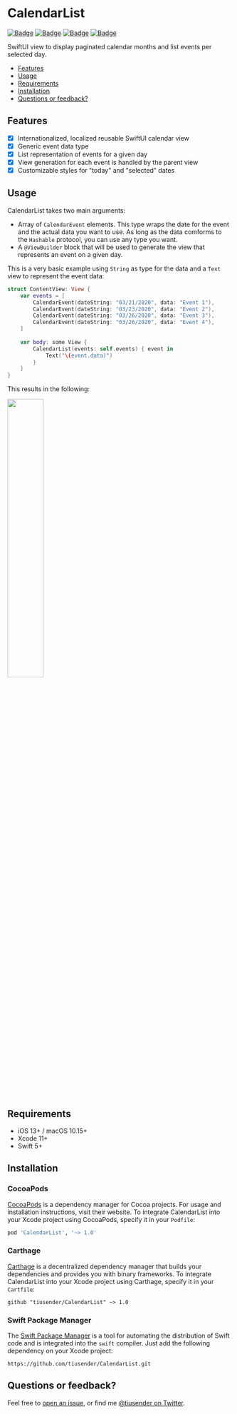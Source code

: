 # CalendarList

[![Badge](https://img.shields.io/badge/License-MIT-green.svg)](https://shields.io/)
[![Badge](https://img.shields.io/badge/Swift-5.0-blue.svg)](https://shields.io/)
[![Badge](https://img.shields.io/badge/Xcode-11-blue.svg)](https://shields.io/)
[![Badge](https://img.shields.io/badge/platforms-iOS%2013%20|%20macOS%2010.15%20-blue.svg)](https://shields.io/)

SwiftUI view to display paginated calendar months and list events per selected day.

- [Features](#features)
- [Usage](#usage)
- [Requirements](#requirements)
- [Installation](#installation)
- [Questions or feedback?](#questions-or-feedback)

## Features

- [x] Internationalized, localized reusable SwiftUI calendar view
- [x] Generic event data type
- [x] List representation of events for a given day
- [x] View generation for each event is handled by the parent view
- [x] Customizable styles for "today" and "selected" dates

## Usage

CalendarList takes two main arguments:

- Array of `CalendarEvent` elements. This type wraps the date for the event and the actual data you want to use. As long as the data comforms to the `Hashable` protocol, you can use any type you want.
- A `@ViewBuilder` block that will be used to generate the view that represents an event on a given day.

This is a very basic example using `String` as type for the data and a `Text` view to represent the event data:

```swift
struct ContentView: View {
    var events = [
        CalendarEvent(dateString: "03/21/2020", data: "Event 1"),
        CalendarEvent(dateString: "03/23/2020", data: "Event 2"),
        CalendarEvent(dateString: "03/26/2020", data: "Event 3"),
        CalendarEvent(dateString: "03/26/2020", data: "Event 4"),
    ]
    
    var body: some View {
        CalendarList(events: self.events) { event in
            Text("\(event.data)")
        }
    }
}
```

This results in the following:

<img src="Resources/Video1.gif" width="40%">


## Requirements

- iOS 13+ / macOS 10.15+
- Xcode 11+
- Swift 5+

## Installation

### CocoaPods

[CocoaPods](https://cocoapods.org) is a dependency manager for Cocoa projects. For usage and installation instructions, visit their website. To integrate CalendarList into your Xcode project using CocoaPods, specify it in your `Podfile`:

```ruby
pod 'CalendarList', '~> 1.0'
```

### Carthage

[Carthage](https://github.com/Carthage/Carthage) is a decentralized dependency manager that builds your dependencies and provides you with binary frameworks. To integrate CalendarList into your Xcode project using Carthage, specify it in your `Cartfile`:

```ogdl
github "tiusender/CalendarList" ~> 1.0
```

### Swift Package Manager

The [Swift Package Manager](https://swift.org/package-manager/) is a tool for automating the distribution of Swift code and is integrated into the `swift` compiler. Just add the following dependency on your Xcode project:

```ogdl
https://github.com/tiusender/CalendarList.git
```

## Questions or feedback?

Feel free to [open an issue](https://github.com/tiusender/CalendarList/issues/new), or find me [@tiusender on Twitter](https://twitter.com/tiusender).
